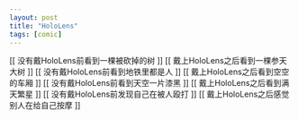 ```yaml
---
layout: post
title: "HoloLens"
tags: [comic]
---
```

[[ 没有戴HoloLens前看到一棵被砍掉的树 ]]
[[ 戴上HoloLens之后看到一棵参天大树 ]]
[[ 没有戴HoloLens前看到地铁里都是人 ]]
[[ 戴上HoloLens之后看到空空的车厢 ]]
[[ 没有戴HoloLens前看到天空一片漆黑 ]]
[[ 戴上HoloLens之后看到满天繁星 ]]
[[ 没有戴HoloLens前发现自己在被人殴打 ]]
[[ 戴上HoloLens之后感觉别人在给自己按摩 ]]


